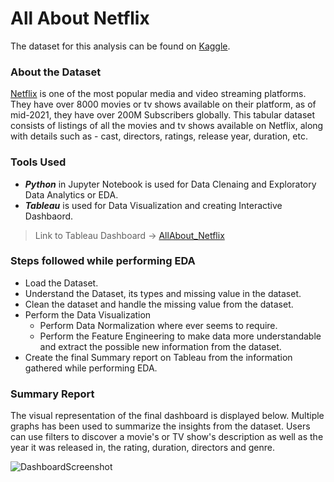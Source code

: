 # All About Netflix

The dataset for this analysis can be found on [Kaggle](https://www.kaggle.com/datasets/shivamb/netflix-shows).

### About the Dataset

[Netflix](https://en.wikipedia.org/wiki/Netflix)  is one of the most popular media and video streaming platforms. They have over 8000 movies or tv shows available on their platform, as of mid-2021, they have over 200M Subscribers globally. This tabular dataset consists of listings of all the movies and tv shows available on Netflix, along with details such as - cast, directors, ratings, release year, duration, etc.

### Tools Used
- _**Python**_ in Jupyter Notebook is used for Data Clenaing and Exploratory Data Analytics or EDA.
- _**Tableau**_ is used for Data Visualization and creating Interactive Dashbaord. 
> Link to Tableau Dashboard -> [AllAbout_Netflix](https://public.tableau.com/app/profile/sakshi.srivastava6044/viz/AllAboutNetflix/AllAboutNetflix)

### Steps followed while performing EDA

-   Load the Dataset.
-   Understand the Dataset, its types and missing value in the dataset.
-   Clean the dataset and handle the missing value from the dataset.
-   Perform the Data Visualization
    -   Perform Data Normalization where ever seems to require.
    -   Perform the Feature Engineering to make data more understandable and extract the possible new information from the dataset.
-   Create the final Summary report on Tableau from the information gathered while performing EDA.

### Summary Report
The visual representation of the final dashboard is displayed below. 
Multiple graphs has been used to summarize the insights from the dataset. Users can use filters to discover a movie's or TV show's description as well as  the year it was released in, the rating, duration, directors and genre. 

![DashboardScreenshot](https://user-images.githubusercontent.com/123297799/229793164-29e9897c-f892-4e20-a289-2ad6d5ccad5c.png)




